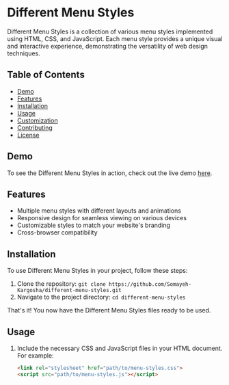 # Different Menu Styles

Different Menu Styles is a collection of various menu styles implemented using HTML, CSS, and JavaScript. 
Each menu style provides a unique visual and interactive experience, demonstrating the versatility of web design techniques.

## Table of Contents

- [Demo](#demo)
- [Features](#features)
- [Installation](#installation)
- [Usage](#usage)
- [Customization](#customization)
- [Contributing](#contributing)
- [License](#license)

## Demo

To see the Different Menu Styles in action, check out the live demo [here](https://somayeh-kargosha.github.io/different-menu-styles/).

## Features

- Multiple menu styles with different layouts and animations
- Responsive design for seamless viewing on various devices
- Customizable styles to match your website's branding
- Cross-browser compatibility

## Installation

To use Different Menu Styles in your project, follow these steps:

1. Clone the repository: `git clone https://github.com/Somayeh-Kargosha/different-menu-styles.git`
2. Navigate to the project directory: `cd different-menu-styles`

That's it! You now have the Different Menu Styles files ready to be used.

## Usage

1. Include the necessary CSS and JavaScript files in your HTML document. For example:

   ```html
   <link rel="stylesheet" href="path/to/menu-styles.css">
   <script src="path/to/menu-styles.js"></script>
